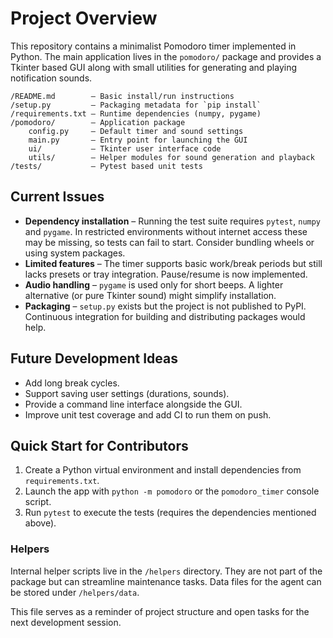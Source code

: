 # Project Overview

This repository contains a minimalist Pomodoro timer implemented in Python. The main application lives in the `pomodoro/` package and provides a Tkinter based GUI along with small utilities for generating and playing notification sounds.

```
/README.md        – Basic install/run instructions
/setup.py         – Packaging metadata for `pip install`
/requirements.txt – Runtime dependencies (numpy, pygame)
/pomodoro/        – Application package
    config.py     – Default timer and sound settings
    main.py       – Entry point for launching the GUI
    ui/           – Tkinter user interface code
    utils/        – Helper modules for sound generation and playback
/tests/           – Pytest based unit tests
```

## Current Issues

* **Dependency installation** – Running the test suite requires `pytest`, `numpy` and `pygame`. In restricted environments without internet access these may be missing, so tests can fail to start. Consider bundling wheels or using system packages.
* **Limited features** – The timer supports basic work/break periods but still lacks presets or tray integration. Pause/resume is now implemented.
* **Audio handling** – `pygame` is used only for short beeps. A lighter alternative (or pure Tkinter sound) might simplify installation.
* **Packaging** – `setup.py` exists but the project is not published to PyPI. Continuous integration for building and distributing packages would help.

## Future Development Ideas

* Add long break cycles.
* Support saving user settings (durations, sounds).
* Provide a command line interface alongside the GUI.
* Improve unit test coverage and add CI to run them on push.

## Quick Start for Contributors

1. Create a Python virtual environment and install dependencies from `requirements.txt`.
2. Launch the app with `python -m pomodoro` or the `pomodoro_timer` console script.
3. Run `pytest` to execute the tests (requires the dependencies mentioned above).

### Helpers

Internal helper scripts live in the `/helpers` directory. They are not part of the
package but can streamline maintenance tasks. Data files for the agent can be
stored under `/helpers/data`.

This file serves as a reminder of project structure and open tasks for the next development session.

